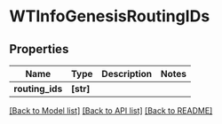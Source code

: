 # WTInfoGenesisRoutingIDs


## Properties
Name | Type | Description | Notes
------------ | ------------- | ------------- | -------------
**routing_ids** | **[str]** |  | 

[[Back to Model list]](../README.md#documentation-for-models) [[Back to API list]](../README.md#documentation-for-api-endpoints) [[Back to README]](../README.md)


